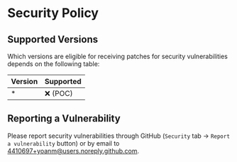 # Security Policy

## Supported Versions

Which versions are eligible for receiving patches for security vulnerabilities depends on the following table:

| Version | Supported |
|---------|-----------|
| *       | :x: (POC) |

## Reporting a Vulnerability

Please report security vulnerabilities through GitHub (`Security` tab -> `Report a vulnerability` button) or by email to 4410697+yoanm@users.noreply.github.com. 
